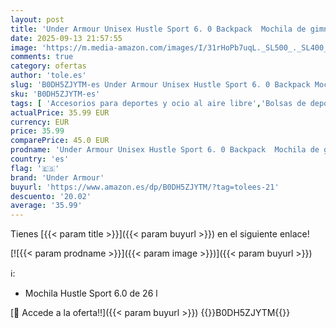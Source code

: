 ```yaml
---
layout: post
title: 'Under Armour Unisex Hustle Sport 6. 0 Backpack  Mochila de gimnasio repelente al agua para deportes y atletismo  Mochila deportiva con fondo revestido duraderoBlack/Black/Metallic Black OSFM'
date: 2025-09-13 21:57:55
image: 'https://m.media-amazon.com/images/I/31rHoPb7uqL._SL500_._SL400_.jpg'
comments: true
category: ofertas
author: 'tole.es'
slug: 'B0DH5ZJYTM-es Under Armour Unisex Hustle Sport 6. 0 Backpack Mochila de...'
sku: 'B0DH5ZJYTM-es'
tags: [ 'Accesorios para deportes y ocio al aire libre','Bolsas de deporte','Bolsas de gimnasia','Deportes y aire libre','backpack','mochila','under armour','🇪🇸', ]
actualPrice: 35.99 EUR
currency: EUR
price: 35.99
comparePrice: 45.0 EUR
prodname: 'Under Armour Unisex Hustle Sport 6. 0 Backpack  Mochila de gimnasio repelente al agua para deportes y atletismo  Mochila deportiva con fondo revestido duraderoBlack/Black/Metallic Black OSFM'
country: 'es'
flag: '🇪🇸'
brand: 'Under Armour'
buyurl: 'https://www.amazon.es/dp/B0DH5ZJYTM/?tag=tolees-21'
descuento: '20.02'
average: '35.99'
---
```


Tienes [{{< param title >}}]({{< param buyurl >}}) en el siguiente enlace!

[![{{< param prodname >}}]({{< param image >}})]({{< param buyurl >}})

ℹ️:

- Mochila Hustle Sport 6.0 de 26 l

[🛒 Accede a la oferta!!]({{< param buyurl >}})
{{<world>}}B0DH5ZJYTM{{</world>}}

